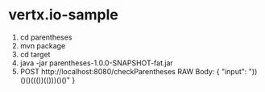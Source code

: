 # vertx.io-sample

1) cd parentheses
2) mvn package
3) cd target
4) java -jar parentheses-1.0.0-SNAPSHOT-fat.jar
5) POST http://localhost:8080/checkParentheses 
RAW Body: 
{
	"input": "))()()((())(()))()()"
}